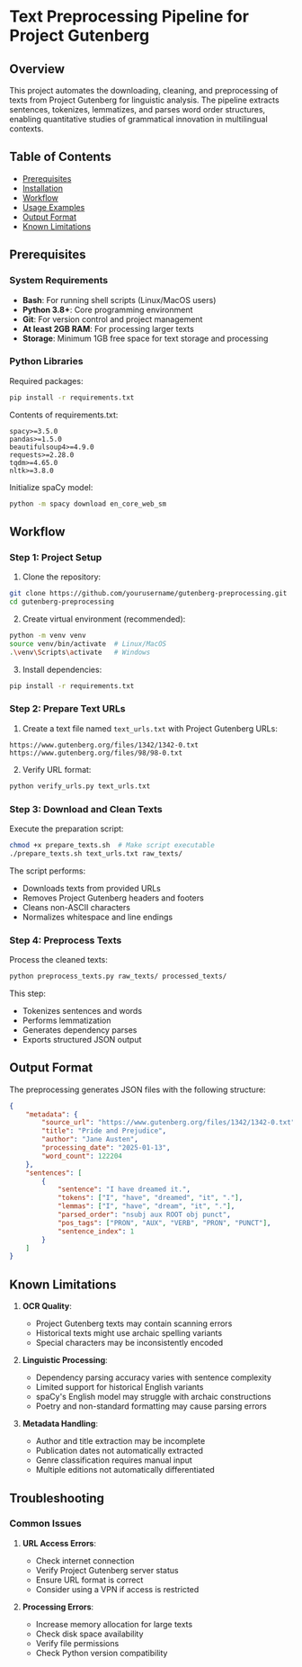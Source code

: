 # Text Preprocessing Pipeline for Project Gutenberg

## Overview
This project automates the downloading, cleaning, and preprocessing of texts from Project Gutenberg for linguistic analysis. The pipeline extracts sentences, tokenizes, lemmatizes, and parses word order structures, enabling quantitative studies of grammatical innovation in multilingual contexts.

## Table of Contents
- [Prerequisites](#prerequisites)
- [Installation](#installation)
- [Workflow](#workflow)
- [Usage Examples](#usage-examples)
- [Output Format](#output-format)
- [Known Limitations](#known-limitations)

## Prerequisites

### System Requirements
- **Bash**: For running shell scripts (Linux/MacOS users)
- **Python 3.8+**: Core programming environment
- **Git**: For version control and project management
- **At least 2GB RAM**: For processing larger texts
- **Storage**: Minimum 1GB free space for text storage and processing

### Python Libraries
Required packages:
```bash
pip install -r requirements.txt
```

Contents of requirements.txt:
```
spacy>=3.5.0
pandas>=1.5.0
beautifulsoup4>=4.9.0
requests>=2.28.0
tqdm>=4.65.0
nltk>=3.8.0
```

Initialize spaCy model:
```bash
python -m spacy download en_core_web_sm
```

## Workflow

### Step 1: Project Setup
1. Clone the repository:
```bash
git clone https://github.com/yourusername/gutenberg-preprocessing.git
cd gutenberg-preprocessing
```

2. Create virtual environment (recommended):
```bash
python -m venv venv
source venv/bin/activate  # Linux/MacOS
.\venv\Scripts\activate   # Windows
```

3. Install dependencies:
```bash
pip install -r requirements.txt
```

### Step 2: Prepare Text URLs
1. Create a text file named `text_urls.txt` with Project Gutenberg URLs:
```
https://www.gutenberg.org/files/1342/1342-0.txt
https://www.gutenberg.org/files/98/98-0.txt
```

2. Verify URL format:
```bash
python verify_urls.py text_urls.txt
```

### Step 3: Download and Clean Texts
Execute the preparation script:
```bash
chmod +x prepare_texts.sh  # Make script executable
./prepare_texts.sh text_urls.txt raw_texts/
```

The script performs:
- Downloads texts from provided URLs
- Removes Project Gutenberg headers and footers
- Cleans non-ASCII characters
- Normalizes whitespace and line endings

### Step 4: Preprocess Texts
Process the cleaned texts:
```bash
python preprocess_texts.py raw_texts/ processed_texts/
```

This step:
- Tokenizes sentences and words
- Performs lemmatization
- Generates dependency parses
- Exports structured JSON output

## Output Format
The preprocessing generates JSON files with the following structure:
```json
{
    "metadata": {
        "source_url": "https://www.gutenberg.org/files/1342/1342-0.txt",
        "title": "Pride and Prejudice",
        "author": "Jane Austen",
        "processing_date": "2025-01-13",
        "word_count": 122204
    },
    "sentences": [
        {
            "sentence": "I have dreamed it.",
            "tokens": ["I", "have", "dreamed", "it", "."],
            "lemmas": ["I", "have", "dream", "it", "."],
            "parsed_order": "nsubj aux ROOT obj punct",
            "pos_tags": ["PRON", "AUX", "VERB", "PRON", "PUNCT"],
            "sentence_index": 1
        }
    ]
}
```

## Known Limitations

1. **OCR Quality**:
   - Project Gutenberg texts may contain scanning errors
   - Historical texts might use archaic spelling variants
   - Special characters may be inconsistently encoded

2. **Linguistic Processing**:
   - Dependency parsing accuracy varies with sentence complexity
   - Limited support for historical English variants
   - spaCy's English model may struggle with archaic constructions
   - Poetry and non-standard formatting may cause parsing errors

3. **Metadata Handling**:
   - Author and title extraction may be incomplete
   - Publication dates not automatically extracted
   - Genre classification requires manual input
   - Multiple editions not automatically differentiated

## Troubleshooting

### Common Issues
1. **URL Access Errors**:
   - Check internet connection
   - Verify Project Gutenberg server status
   - Ensure URL format is correct
   - Consider using a VPN if access is restricted

2. **Processing Errors**:
   - Increase memory allocation for large texts
   - Check disk space availability
   - Verify file permissions
   - Check Python version compatibility
